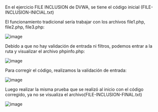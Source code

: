 En el ejercicio FILE INCLUSION de DVWA, se tiene el código inicial (FILE-INCLUSION-INICIAL.txt)


El funcionamiento tradicional sería trabajar con los archivos file1.php, file2.php, file3.php:


![image](https://user-images.githubusercontent.com/46895869/51545181-6c40e800-1e2f-11e9-9153-b8023d5fa867.png)


Debido a que no hay validación de entrada ni filtros, podemos entrar a la ruta y visualizar el archivo phpinfo.php:


![image](https://user-images.githubusercontent.com/46895869/51545341-cd68bb80-1e2f-11e9-95f3-3610bd5e8a6f.png)



Para corregir el código, realizamos la validación de entrada:


![image](https://user-images.githubusercontent.com/46895869/51545597-4c5df400-1e30-11e9-8bac-1936dfe81cc6.png)


Luego realizar la misma prueba que se realizó al inicio con el código corregido, ya no se visualiza el archivo(FILE-INCLUSION-FINAL.txt)


![image](https://user-images.githubusercontent.com/46895869/51545678-757e8480-1e30-11e9-9031-30bbdf1ce217.png)


